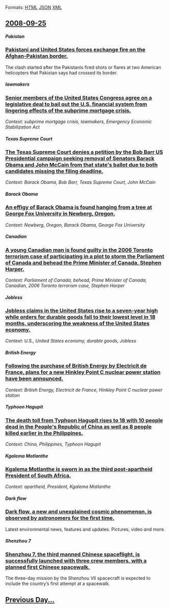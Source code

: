 
Formats: [HTML](2008/09/25/index.html)  [JSON](2008/09/25/index.json)  [XML](2008/09/25/index.xml)  

## [2008-09-25](/news/2008/09/25/index.md)

##### Pakistan
### [ Pakistani and United States forces exchange fire on the Afghan-Pakistan border. ](/news/2008/09/25/pakistani-and-united-states-forces-exchange-fire-on-the-afghan-pakistan-border.md)
The clash started after the Pakistanis fired shots or flares at two American helicopters that Pakistan says had crossed its border.

##### lawmakers
### [ Senior members of the United States Congress agree on a legislative deal to bail out the U.S. financial system from lingering effects of the subprime mortgage crisis. ](/news/2008/09/25/senior-members-of-the-united-states-congress-agree-on-a-legislative-deal-to-bail-out-the-u-s-financial-system-from-lingering-effects-of-th.md)
_Context: subprime mortgage crisis, lawmakers, Emergency Economic Stabilization Act_

##### Texas Supreme Court
### [ The Texas Supreme Court denies a petition by the Bob Barr US Presidential campaign seeking removal of Senators Barack Obama and John McCain from that state's ballot due to both candidates missing the filing deadline. ](/news/2008/09/25/the-texas-supreme-court-denies-a-petition-by-the-bob-barr-us-presidential-campaign-seeking-removal-of-senators-barack-obama-and-john-mccain.md)
_Context: Barack Obama, Bob Barr, Texas Supreme Court, John McCain_

##### Barack Obama
### [ An effigy of Barack Obama is found hanging from a tree at George Fox University in Newberg, Oregon. ](/news/2008/09/25/an-effigy-of-barack-obama-is-found-hanging-from-a-tree-at-george-fox-university-in-newberg-oregon.md)
_Context: Newberg, Oregon, Barack Obama, George Fox University_

##### Canadian
### [ A young Canadian man is found guilty in the 2006 Toronto terrorism case of participating in a plot to storm the Parliament of Canada and behead the Prime Minister of Canada, Stephen Harper. ](/news/2008/09/25/a-young-canadian-man-is-found-guilty-in-the-2006-toronto-terrorism-case-of-participating-in-a-plot-to-storm-the-parliament-of-canada-and-be.md)
_Context: Parliament of Canada, behead, Prime Minister of Canada, Canadian, 2006 Toronto terrorism case, Stephen Harper_

##### Jobless
### [ Jobless claims in the United States rise to a seven-year high while orders for durable goods fall to their lowest level in 18 months, underscoring the weakness of the United States economy. ](/news/2008/09/25/jobless-claims-in-the-united-states-rise-to-a-seven-year-high-while-orders-for-durable-goods-fall-to-their-lowest-level-in-18-months-under.md)
_Context: U.S., United States economy, durable goods, Jobless_

##### British Energy
### [ Following the purchase of British Energy by Electricit de France, plans for a new Hinkley Point C nuclear power station have been announced. ](/news/2008/09/25/following-the-purchase-of-british-energy-by-electricite-de-france-plans-for-a-new-hinkley-point-c-nuclear-power-station-have-been-announce.md)
_Context: British Energy, Electricit de France, Hinkley Point C nuclear power station_

##### Typhoon Hagupit
### [ The death toll from Typhoon Hagupit rises to 18 with 10 people dead in the People's Republic of China as well as 8 people killed earlier in the Philippines. ](/news/2008/09/25/the-death-toll-from-typhoon-hagupit-rises-to-18-with-10-people-dead-in-the-people-s-republic-of-china-as-well-as-8-people-killed-earlier-in.md)
_Context: China, Philippines, Typhoon Hagupit_

##### Kgalema Motlanthe
### [ Kgalema Motlanthe is sworn in as the third post-apartheid President of South Africa. ](/news/2008/09/25/kgalema-motlanthe-is-sworn-in-as-the-third-post-apartheid-president-of-south-africa.md)
_Context: apartheid, President, Kgalema Motlanthe_

##### Dark flow
### [ Dark flow, a new and unexplained cosmic phenomenon, is observed by astronomers for the first time. ](/news/2008/09/25/dark-flow-a-new-and-unexplained-cosmic-phenomenon-is-observed-by-astronomers-for-the-first-time.md)
Latest environmental news, features and updates. Pictures, video and more. 

##### Shenzhou 7
### [ Shenzhou 7, the third manned Chinese spaceflight, is successfully launched with three crew members, with a planned first Chinese spacewalk. ](/news/2008/09/25/shenzhou-7-the-third-manned-chinese-spaceflight-is-successfully-launched-with-three-crew-members-with-a-planned-first-chinese-spacewalk.md)
The three-day mission by the Shenzhou VII spacecraft is expected to include the country’s first attempt at a spacewalk.

## [Previous Day...](/news/2008/09/24/index.md)

